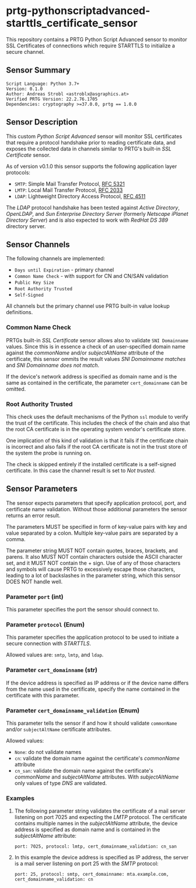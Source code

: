 # prtg-pythonscriptadvanced-starttls_certificate_sensor

This repository contains a PRTG Python Script Advanced sensor to monitor SSL Certificates of connections which require STARTTLS to initialize a secure channel.

## Sensor Summary

    Script Language: Python 3.7+
    Version: 0.1.0
    Author: Andreas Strobl <astroblx@asgraphics.at>
    Verified PRTG Version: 22.2.76.1705
    Dependencies: cryptography >=37.0.0, prtg == 1.0.0

## Sensor Description

This custom _Python Script Advanced_ sensor will monitor SSL certificates that require a protocol handshake prior to reading certificate data, and exposes the collected data in channels similar to PRTG's built-in _SSL Certificate_ sensor.

As of version v0.1.0 this sensor supports the following application layer protocols:

* `SMTP`: Simple Mail Transfer Protocol, [RFC 5321](https://www.rfc-editor.org/rfc/rfc5321)
* `LMTP`: Local Mail Transfer Protocol, [RFC 2033](https://datatracker.ietf.org/doc/html/rfc2033)
* `LDAP`: Lightweight Directory Access Protocol, [RFC 4511](https://datatracker.ietf.org/doc/html/rfc4511)

The _LDAP_ protocol handshake has been tested against _Active Directory_, _OpenLDAP_, and _Sun Enterprise Directory Server_ (formerly _Netscape iPlanet Directory Server_) and is also expected to work with _RedHat DS 389_ directory server.

## Sensor Channels

The following channels are implemented:

* `Days until Expiration` - primary channel
* `Common Name Check` - with support for CN and CN/SAN validation
* `Public Key Size`
* `Root Authority Trusted`
* `Self-Signed`

All channels but the primary channel use PRTG built-in value lookup definitions.

### Common Name Check

PRTGs built-in _SSL Certificate_ sensor allows also to validate `SNI Domainname` values. Since this is in essence a check of an user-specified domain name against the _commonName_ and/or _subjectAltName_ attribute of the certificate, this sensor ommits the result values _SNI Domainname matches_ and _SNI Domainname does not match_.

If the device's network address is specified as domain name and is the same as contained in the certificate, the parameter `cert_domainname` can be omitted.

### Root Authority Trusted

This check uses the default mechanisms of the Python `ssl` module to verify the trust of the certificate. This includes the check of the chain and also that the root CA certificate is in the operating system vendor's certificate store.

One implication of this kind of validation is that it fails if the certificate chain is incorrect and also fails if the root CA certificate is not in the trust store of the system the probe is running on.

The check is skipped entirely if the installed certificate is a self-signed certificate. In this case the channel result is set to _Not trusted_.

## Sensor Parameters

The sensor expects parameters that specify application protocol, port, and certificate name validation. Without those additional parameters the sensor returns an error result.

The parameters MUST be specified in form of key-value pairs with key and value separated by a colon. Multiple key-value pairs are separated by a comma.

The parameter string MUST NOT contain quotes, braces, brackets, and parens. It also MUST NOT contain characters outside the ASCII character set, and it MUST NOT contain the + sign. Use of any of those characters and symbols will cause PRTG to excessively escape those characters, leading to a lot of backslashes in the parameter string, which this sensor DOES NOT handle well.

### Parameter `port` (int)

This parameter specifies the port the sensor should connect to.

### Parameter `protocol` (Enum)

This parameter specifies the application protocol to be used to initiate a secure connection with _STARTTLS_.

Allowed values are: `smtp`, `lmtp`, and `ldap`.

### Parameter `cert_domainname` (str)

If the device address is specified as IP address or if the device name differs from the name used in the certificate, specify the name contained in the certificate with this parameter.

### Parameter `cert_domainname_validation` (Enum)

This parameter tells the sensor if and how it should validate `commonName` and/or `subjectAltName` certificate attributes.

Allowed values:

* `None`: do not validate names
* `cn`: validate the domain name against the certificate's _commonName_ attribute
* `cn_san`: validate the domain name against the certificate's _commonName_ and _subjectAltName_ attributes. With _subjectAltName_ only values of type _DNS_ are validated.

### Examples

1. The following parameter string validates the certificate of a mail server listening on port 7025 and expecting the _LMTP_ protocol. The certificate contains multiple names in the _subjectAltName_ attribute, the device address is specified as domain name and is contained in the _subjectAltName_ attribute:

    `port: 7025, protocol: lmtp, cert_domainname_validation: cn_san`

1. In this example the device address is specified as IP address, the server is a mail server listening on port 25 with the _SMTP_ protocol:

    `port: 25, protocol: smtp, cert_domainname: mta.example.com, cert_domainname_validation: cn`
